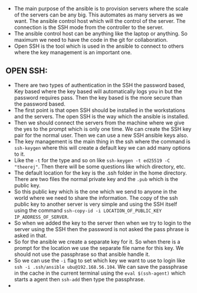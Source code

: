 - The main purpose of the ansible is to provision servers where the scale of the servers can be any big. This automates as many servers as we want. The ansible control host which will the control of the server. The connection is the SSH mode from the controller to the server.
- The ansible control host can be anything like the laptop or anything. So maximum we need to have the code in the git for collaboration.
- Open SSH is the tool which is used in the ansible to connect to others where the key management is an important one.
## OPEN SSH:
- There are two types of authentication in the SSH the password based, Key based where the key based will automatically logs you in but the password requires pass. Then the key based is the more secure than the password based.
- The first point is that open SSH should be installed in the workstations and the servers. The open SSH is the way which the ansible is installed.
- Then we should connect the servers from the machine where we give the yes to the prompt which is only one time. We can create the SSH key pair for the normal user. Then we can use a new SSH ansible keys also.
- The key management is the main thing in the ssh where the command is `ssh-keygen` where this will create a default key we can add many options to it.
- Like the `-t` for the type and so on like `ssh-keygen -t ed25519 -C "theerej"`. Then there will be some questions like which directory, etc.
- The default location for the key is the .ssh folder in the home directory. There are two files the normal private key and the `.pub` which is the public key.
- So this public key which is the one which we send to anyone in the world where we need to share the information. The copy of the ssh public key to another server is very simple and using the SSH itself using the command `ssh-copy-id -i LOCATION_OF_PUBLIC_KEY IP_ADDRESS_OF_SERVER`.
- So when we added the key to the server then when we try to login to the server using the SSH then the password is not asked the pass phrase is asked in that.
- So for the ansible we create a separate key for it. So when there is a prompt for the location we use the separate file name for this key. We should not use the passphrase so that ansible handle it.
- So we can use the `-i` flag to set which key we want to use to login like `ssh -i .ssh/ansible ubu@192.168.56.104`. We can save the passphrase in the cache in the current terminal using the `eval $(ssh-agent)` which starts a agent then `ssh-add` then type the passphrase.
- 